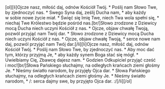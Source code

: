 [ol][li]Ojcze nasz, miłość daj, odnów Kościół Twój. * Poślij nam Słowo Twe, by zjednoczyć nas. * Swego Syna daj, ześlij Ducha nam, * aby każdy w sobie nowe życie miał. * Święć się Imię Twe, niech Twa wola spełni się, * niechaj Twe Królestwo będzie pośród nas.[br/]Słowo zrodzone z Dziewicy mocą Ducha niech uczyni Kościół z nas. * Ojcze, objaw chwałę Twoją, pozwól przyjąć nam Twój dar. * Słowo zrodzone z Dziewicy mocą Ducha niech uczyni Kościół z nas. * Ojcze, objaw chwałę Twoją, * serce nowe nam daj, pozwól przyjąć nam Twój dar.[/li][li]Ojcze nasz, miłość daj, odnów Kościół Twój. * Poślij nam Słowo Twe, by zjednoczyć nas. * Aby moc dać tym, którzy przyjmą Je, * aby każdy synem Boga stać się mógł. * Uwielbiamy Cię, Zbawcę dajesz nam. * Godzien Odkupiciel przyjąć cześć i moc![br/]Słowa Pańskiego słuchajmy, na odległych krańcach ziemi głośmy Je. * Nieśmy światło narodom, by przyjęły Ojca dar. * Słowa Pańskiego słuchajmy, na odległych krańcach ziemi głośmy Je. * Nieśmy światło narodom, * /: serca dajmy swe, by przyjęto Ojca dar. :/[/li][/ol]